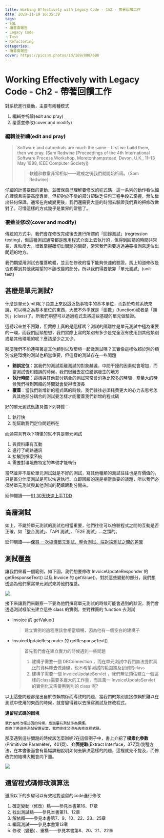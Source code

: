 ```yaml
---
title: Working Effectively with Legacy Code - Ch2 - 帶著回饋工作
date: 2020-11-19 16:35:39
tags:
- SQL
- 讀書會報告
- Legacy Code
- Test
- Refactoring
categories: 
- 讀書會報告
cover: https://picsum.photos/id/169/800/600
---
```


# Working Effectively with Legacy Code - Ch2 - 帶著回饋工作

對系統進行變動，主要有兩種模式

1. 編輯並祈禱(edit and pray)
2. 覆蓋並修改(cover and modify)

### 編輯並祈禱(edit and pray)

> Software and cathedrals are much the same – first we build them, then we pray. 
> (Sam Redwine [Proceedings of the 4th International Software Process Workshop, Moretonhampstead, Devon, U.K., 11–13 May 1988, IEEE Computer Society])
>> 軟體和教堂非常相似——建成之後我們就開始祈禱。（Sam Redwine）

仔細的計畫要做的更動，並確保自己理解要修改的程式碼，這一系列的動作看似細心謹慎且需要高度專業，但卻對於不變的部分卻缺乏任何工程手段去掌握，無法做出任何保證。通常在完成變更後，我們還需要大量的時間去驗證我們真的把修改做對了。可惜這樣的方式幾乎是業界的常態了。

### 覆蓋並修改(cover and modify)

傳統的方式中，我們會在修改完成後去進行所謂的「回歸測試」(regression testing)，但這種測試通常都是應用程式介面上去執行的，但得到回饋的時間非常長，且粒度大，很難掌握確切出問題的關鍵，常常我們需要透過~~通靈~~推測來定位出問題的地方。

我們期望用測試去覆蓋軟體，並且在修改的當下能夠快速的驗證，馬上知道修改是否影響到其他我期望的不該改變的部分。所以我們得要依靠「單元測試」(unit test)

## 甚麼是單元測試?

什麼是單元(unit)呢？語意上來說這泛指事物中的基本單位，而對於軟體系統來說，可以稱之為基本單位的東西，大概不外乎就是「函數」(function)或者是「類別」(class)了。所我們期望可以透過程式去將這些基礎的單元做驗證。

這聽起來並不困難，但實際上真的是這樣嗎？測試的隔離性是單元測試中極為重要的一環，而我們回頭想想，我們實際上寫的類別有多少是完全沒有使用到其他類別或是其他環境的呢？應該是少之又少。

那麼我們不能連帶著這其他類別以及環境一起做測試嗎？其實像這樣依賴於別的類別或是環境的測試也相當重要，但這樣的測試存在一些問題

- **錯誤定位**：當我們的測試距離測試的對象越遠，中間干擾的因素就會增加，而當測試告知錯誤的時候，我們很難去定位錯誤發生的地方
- **執行時間**：這樣與其他部分耦合的測試常常會消耗比較多的時間，當量大的時候我們得到回饋的時間就會變得很漫長
- **覆蓋**：當我們新增新的程式碼的時候，我們往往必須耗費更大的心力去思考怎與其他部分耦合的測試要怎樣才能覆蓋我們新增的程式碼

好的單元測試應該具備下列特質：

1. 執行快
2. 能幫助我們定位問題所在

而通常具有以下特徵的就不算是單元測試

1. 與資料庫有互動
2. 進行了網路通訊
3. 接觸到檔案系統
4. 需要對環境做特定的準備才能執行

當然並非不屬於單元測試就是不好的測試，寫其他種類的測試往往也是有價值的，只是區分什麼測試是可以快速執行、立即回饋的還是相當重要的議題，所以我們必須將單元測試與其他測試的範疇跟劃分開來。

延伸閱讀——[91 30天快速上手TDD](https://www.dotblogs.com.tw/hatelove/2013/01/11/learning-tdd-in-30-days-catalog-and-reference)

## 高層測試

如上，不屬於單元測試的測試也相當重要，他們往往可以檢驗程式之間的互動是否正確，如「整合測試」、「API 測試」、「E2E 測試」...之類的。

延伸閱讀——[保哥 一次搞懂單元測試、整合測試、端對端測試之間的差異
](https://blog.miniasp.com/post/2019/02/18/Unit-testing-Integration-testing-e2e-testing)

## 測試覆蓋

讓我們來看一個範例，如下圖，我們想要修改 InvoiceUpdateResponder 的 getResponseText() 以及 Invoice 的 getValue()，對於這些變動的部分，我們想透過為他們撰寫單元測試來將他們覆蓋。

![](https://i.imgur.com/VT1vdQa.jpg)


接下來讓我們來觀察一下要為他們撰寫單元測試的時候可能會遇到的狀況，我們會透過測試框架去建立這些 class 的實例，並對裡面的 function 去測試

- Invoice 的 getValue()
    > 建立實例的過程應該會相當順暢，因為他有一個空白的建構子
- InvoiceUpdateResponder 的 getResponseText()
    > 首先我們會在建立實力的時候遇到一些問題
    > 1. 建構子需要一個 DBConnection ，而在單元測試中我們無法提供真正的資料庫去做連線，也不希望測試的範圍擴及到別的class
    > 2. 建構子需要一個 InvoiceUpdateServlet ，我們無法預估建立一個這樣的class需要多龐大的工作量，而且萬一 InvoiceUpdateServlet 的實例化又需要用到別的 class 呢?

以上這些問題都是出自於依賴關係而導致的問題，當我們的類別直接依賴於難以在測試中使用的東西的時候，就會變得難以去撰寫測試及修改程式，


**遺留程式碼的困境**
```
我們在修改程式碼的時候，應該要有測試作為保護。
而為了將這些測試安置妥當，我們往往又得先去修改程式碼。
```

那麼遇到這些問題的時候該怎麼辦呢?在這個例子中，書上介紹了**樸素化參數**(Primitivize Parameter，401頁)、**介面提取**(Extract Interface，377頁)幾種方法，在本書後面會有篇幅詳細說明如何去解決這樣的問題，這裡就先不提及，而修改完的結構大概會向下圖。

![](https://i.imgur.com/yGYvffN.jpg)

## 遺留程式碼修改演算法

遵照以下的步驟可以有效地對遺留的code進行修改

1. 確定變動（修改）點——參見本書第16、17章
2. 找出測試點——參見本書第11、12章
3. 解依賴——參見本書第7、9、10、22、23、25章
4. 編寫測試——參見本書第13章
5. 修改（變動）、重構——參見本書第8、20、21、22章
